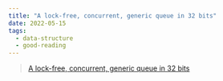 ```yaml
---
title: "A lock-free, concurrent, generic queue in 32 bits"
date: 2022-05-15
tags:
  - data-structure
  - good-reading
---
```


> [A lock-free, concurrent, generic queue in 32 bits](https://nullprogram.com/blog/2022/05/14/)
